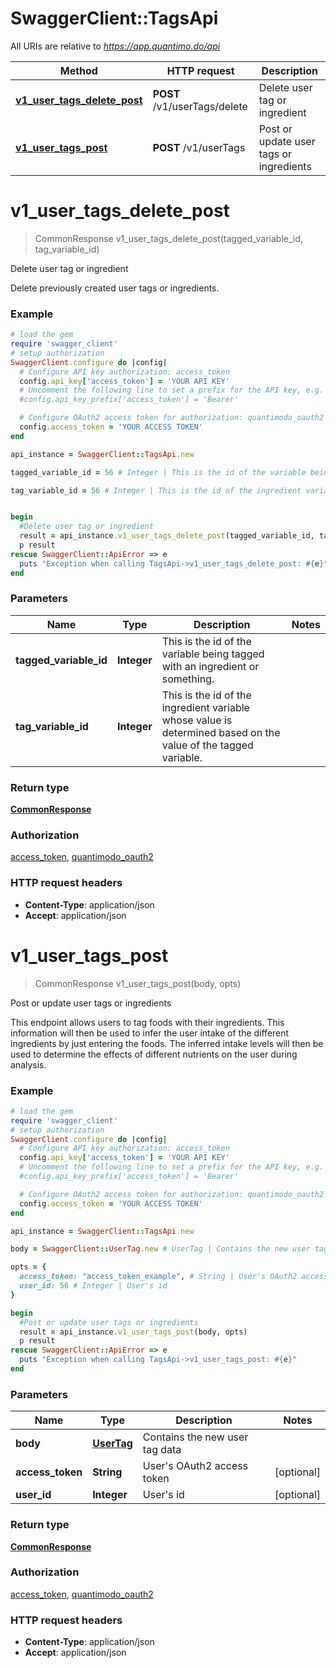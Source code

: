 # SwaggerClient::TagsApi

All URIs are relative to *https://app.quantimo.do/api*

Method | HTTP request | Description
------------- | ------------- | -------------
[**v1_user_tags_delete_post**](TagsApi.md#v1_user_tags_delete_post) | **POST** /v1/userTags/delete | Delete user tag or ingredient
[**v1_user_tags_post**](TagsApi.md#v1_user_tags_post) | **POST** /v1/userTags | Post or update user tags or ingredients


# **v1_user_tags_delete_post**
> CommonResponse v1_user_tags_delete_post(tagged_variable_id, tag_variable_id)

Delete user tag or ingredient

Delete previously created user tags or ingredients.

### Example
```ruby
# load the gem
require 'swagger_client'
# setup authorization
SwaggerClient.configure do |config|
  # Configure API key authorization: access_token
  config.api_key['access_token'] = 'YOUR API KEY'
  # Uncomment the following line to set a prefix for the API key, e.g. 'Bearer' (defaults to nil)
  #config.api_key_prefix['access_token'] = 'Bearer'

  # Configure OAuth2 access token for authorization: quantimodo_oauth2
  config.access_token = 'YOUR ACCESS TOKEN'
end

api_instance = SwaggerClient::TagsApi.new

tagged_variable_id = 56 # Integer | This is the id of the variable being tagged with an ingredient or something.

tag_variable_id = 56 # Integer | This is the id of the ingredient variable whose value is determined based on the value of the tagged variable.


begin
  #Delete user tag or ingredient
  result = api_instance.v1_user_tags_delete_post(tagged_variable_id, tag_variable_id)
  p result
rescue SwaggerClient::ApiError => e
  puts "Exception when calling TagsApi->v1_user_tags_delete_post: #{e}"
end
```

### Parameters

Name | Type | Description  | Notes
------------- | ------------- | ------------- | -------------
 **tagged_variable_id** | **Integer**| This is the id of the variable being tagged with an ingredient or something. | 
 **tag_variable_id** | **Integer**| This is the id of the ingredient variable whose value is determined based on the value of the tagged variable. | 

### Return type

[**CommonResponse**](CommonResponse.md)

### Authorization

[access_token](../README.md#access_token), [quantimodo_oauth2](../README.md#quantimodo_oauth2)

### HTTP request headers

 - **Content-Type**: application/json
 - **Accept**: application/json



# **v1_user_tags_post**
> CommonResponse v1_user_tags_post(body, opts)

Post or update user tags or ingredients

This endpoint allows users to tag foods with their ingredients.  This information will then be used to infer the user intake of the different ingredients by just entering the foods. The inferred intake levels will then be used to determine the effects of different nutrients on the user during analysis.

### Example
```ruby
# load the gem
require 'swagger_client'
# setup authorization
SwaggerClient.configure do |config|
  # Configure API key authorization: access_token
  config.api_key['access_token'] = 'YOUR API KEY'
  # Uncomment the following line to set a prefix for the API key, e.g. 'Bearer' (defaults to nil)
  #config.api_key_prefix['access_token'] = 'Bearer'

  # Configure OAuth2 access token for authorization: quantimodo_oauth2
  config.access_token = 'YOUR ACCESS TOKEN'
end

api_instance = SwaggerClient::TagsApi.new

body = SwaggerClient::UserTag.new # UserTag | Contains the new user tag data

opts = { 
  access_token: "access_token_example", # String | User's OAuth2 access token
  user_id: 56 # Integer | User's id
}

begin
  #Post or update user tags or ingredients
  result = api_instance.v1_user_tags_post(body, opts)
  p result
rescue SwaggerClient::ApiError => e
  puts "Exception when calling TagsApi->v1_user_tags_post: #{e}"
end
```

### Parameters

Name | Type | Description  | Notes
------------- | ------------- | ------------- | -------------
 **body** | [**UserTag**](UserTag.md)| Contains the new user tag data | 
 **access_token** | **String**| User&#39;s OAuth2 access token | [optional] 
 **user_id** | **Integer**| User&#39;s id | [optional] 

### Return type

[**CommonResponse**](CommonResponse.md)

### Authorization

[access_token](../README.md#access_token), [quantimodo_oauth2](../README.md#quantimodo_oauth2)

### HTTP request headers

 - **Content-Type**: application/json
 - **Accept**: application/json



